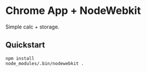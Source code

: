 # Chrome App + NodeWebkit

Simple calc + storage.

## Quickstart

    npm install
    node_modules/.bin/nodewebkit .
